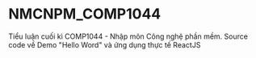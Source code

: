 # NMCNPM_COMP1044
Tiểu luận cuối kì COMP1044 - Nhập môn Công nghệ phần mềm. Source code về Demo "Hello Word" và ứng dụng thực tế ReactJS

